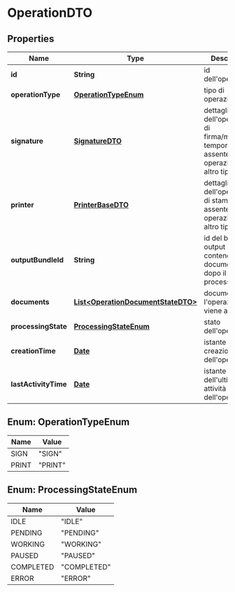 
# OperationDTO

## Properties
Name | Type | Description | Notes
------------ | ------------- | ------------- | -------------
**id** | **String** | id dell&#39;operazione |  [optional]
**operationType** | [**OperationTypeEnum**](#OperationTypeEnum) | tipo di operazione | 
**signature** | [**SignatureDTO**](SignatureDTO.md) | dettagli dell&#39;operazione di firma/marcatura temporale: assente per operazioni di altro tipo |  [optional]
**printer** | [**PrinterBaseDTO**](PrinterBaseDTO.md) | dettagli dell&#39;operazione di stampa: assente per operazioni di altro tipo |  [optional]
**outputBundleId** | **String** | id del bundle di output contenente i documenti dopo il processamento |  [optional]
**documents** | [**List&lt;OperationDocumentStateDTO&gt;**](OperationDocumentStateDTO.md) | documenti a cui l&#39;operazione viene applicata |  [optional]
**processingState** | [**ProcessingStateEnum**](#ProcessingStateEnum) | stato dell&#39;operazione |  [optional]
**creationTime** | [**Date**](Date.md) | istante di creazione dell&#39;operazione |  [optional]
**lastActivityTime** | [**Date**](Date.md) | istante dell&#39;ultima attività dell&#39;operazione |  [optional]


<a name="OperationTypeEnum"></a>
## Enum: OperationTypeEnum
Name | Value
---- | -----
SIGN | &quot;SIGN&quot;
PRINT | &quot;PRINT&quot;


<a name="ProcessingStateEnum"></a>
## Enum: ProcessingStateEnum
Name | Value
---- | -----
IDLE | &quot;IDLE&quot;
PENDING | &quot;PENDING&quot;
WORKING | &quot;WORKING&quot;
PAUSED | &quot;PAUSED&quot;
COMPLETED | &quot;COMPLETED&quot;
ERROR | &quot;ERROR&quot;




